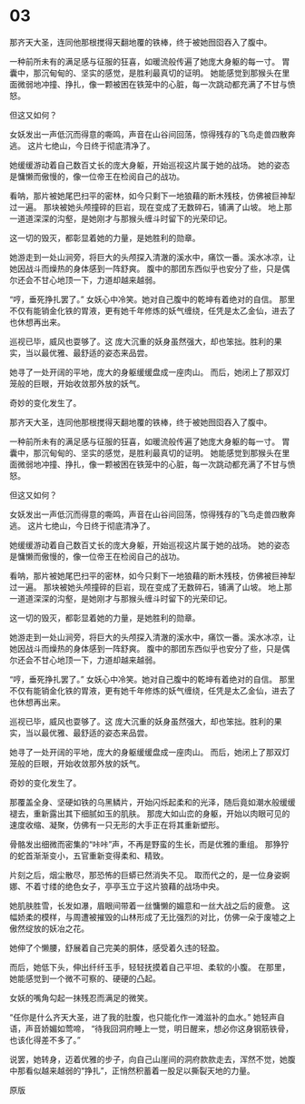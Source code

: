 # 03


那齐天大圣，连同他那根搅得天翻地覆的铁棒，终于被她囫囵吞入了腹中。

一种前所未有的满足感与征服的狂喜，如暖流般传遍了她庞大身躯的每一寸。
胃囊中，那沉甸甸的、坚实的感觉，是胜利最真切的证明。
她能感觉到那猴头在里面微弱地冲撞、挣扎，像一颗被困在铁笼中的心脏，每一次跳动都充满了不甘与愤怒。

但这又如何？

女妖发出一声低沉而得意的嘶鸣，声音在山谷间回荡，惊得残存的飞鸟走兽四散奔逃。
这片七绝山，今日终于彻底清净了。

她缓缓游动着自己数百丈长的庞大身躯，开始巡视这片属于她的战场。
她的姿态是慵懒而傲慢的，像一位帝王在检阅自己的战功。

看呐，那片被她尾巴扫平的密林，如今只剩下一地狼藉的断木残枝，仿佛被巨神犁过一遍。
那块被她头颅撞碎的巨岩，现在变成了无数碎石，铺满了山坡。
地上那一道道深深的沟壑，是她刚才与那猴头缠斗时留下的光荣印记。

这一切的毁灭，都彰显着她的力量，是她胜利的勋章。

她游走到一处山涧旁，将巨大的头颅探入清澈的溪水中，痛饮一番。溪水冰凉，让她因战斗而燥热的身体感到一阵舒爽。
腹中的那团东西似乎也安分了些，只是偶尔还会不甘心地顶一下，力道却越来越弱。

“哼，垂死挣扎罢了。”
女妖心中冷笑。她对自己腹中的乾坤有着绝对的自信。
那里不仅有能销金化铁的胃液，更有她千年修炼的妖气缠绕，任凭是太乙金仙，进去了也休想再出来。

巡视已毕，威风也耍够了。这
庞大沉重的妖身虽然强大，却也笨拙。胜利的果实，当以最优雅、最舒适的姿态来品尝。

她寻了一处开阔的平地，庞大的身躯缓缓盘成一座肉山。
而后，她闭上了那双灯笼般的巨眼，开始收敛那外放的妖气。

奇妙的变化发生了。


那齐天大圣，连同他那根搅得天翻地覆的铁棒，终于被她囫囵吞入了腹中。

一种前所未有的满足感与征服的狂喜，如暖流般传遍了她庞大身躯的每一寸。
胃囊中，那沉甸甸的、坚实的感觉，是胜利最真切的证明。
她能感觉到那猴头在里面微弱地冲撞、挣扎，像一颗被困在铁笼中的心脏，每一次跳动都充满了不甘与愤怒。

但这又如何？

女妖发出一声低沉而得意的嘶鸣，声音在山谷间回荡，惊得残存的飞鸟走兽四散奔逃。
这片七绝山，今日终于彻底清净了。

她缓缓游动着自己数百丈长的庞大身躯，开始巡视这片属于她的战场。
她的姿态是慵懒而傲慢的，像一位帝王在检阅自己的战功。

看呐，那片被她尾巴扫平的密林，如今只剩下一地狼藉的断木残枝，仿佛被巨神犁过一遍。
那块被她头颅撞碎的巨岩，现在变成了无数碎石，铺满了山坡。
地上那一道道深深的沟壑，是她刚才与那猴头缠斗时留下的光荣印记。

这一切的毁灭，都彰显着她的力量，是她胜利的勋章。

她游走到一处山涧旁，将巨大的头颅探入清澈的溪水中，痛饮一番。溪水冰凉，让她因战斗而燥热的身体感到一阵舒爽。
腹中的那团东西似乎也安分了些，只是偶尔还会不甘心地顶一下，力道却越来越弱。

“哼，垂死挣扎罢了。”
女妖心中冷笑。她对自己腹中的乾坤有着绝对的自信。
那里不仅有能销金化铁的胃液，更有她千年修炼的妖气缠绕，任凭是太乙金仙，进去了也休想再出来。

巡视已毕，威风也耍够了。这
庞大沉重的妖身虽然强大，却也笨拙。胜利的果实，当以最优雅、最舒适的姿态来品尝。

她寻了一处开阔的平地，庞大的身躯缓缓盘成一座肉山。
而后，她闭上了那双灯笼般的巨眼，开始收敛那外放的妖气。

奇妙的变化发生了。

那覆盖全身、坚硬如铁的乌黑鳞片，开始闪烁起柔和的光泽，随后竟如潮水般缓缓褪去，重新露出其下细腻如玉的肌肤。
那庞大如山峦的身躯，开始以肉眼可见的速度收缩、凝聚，仿佛有一只无形的大手正在将其重新塑形。

骨骼发出细微而密集的“咔咔”声，不再是野蛮的生长，而是优雅的重组。
那狰狞的蛇首渐渐变小，五官重新变得柔和、精致。

片刻之后，烟尘散尽，那恐怖的巨蟒已然消失不见。
取而代之的，是一位身姿婀娜、不着寸缕的绝色女子，亭亭玉立于这片狼藉的战场中央。

她肌肤胜雪，长发如瀑，眉眼间带着一丝慵懒的媚意和一丝大战之后的疲惫。
这幅娇柔的模样，与周遭被摧毁的山林形成了无比强烈的对比，仿佛一朵于废墟之上傲然绽放的妖冶之花。

她伸了个懒腰，舒展着自己完美的胴体，感受着久违的轻盈。

而后，她低下头，伸出纤纤玉手，轻轻抚摸着自己平坦、柔软的小腹。
在那里，她能感觉到一个微不可察的、硬硬的凸起。

女妖的嘴角勾起一抹残忍而满足的微笑。

“任你是什么齐天大圣，进了我的肚腹，也只能化作一滩滋补的血水。”
她轻声自语，声音娇媚如莺啼，
“待我回洞府睡上一觉，明日醒来，想必你这身钢筋铁骨，也该化得差不多了。”

说罢，她转身，迈着优雅的步子，向自己山崖间的洞府款款走去，浑然不觉，她腹中那看似越来越弱的“挣扎”，正悄然积蓄着一股足以撕裂天地的力量。

原版